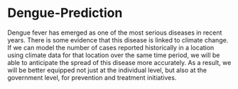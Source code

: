 # Dengue-Prediction

Dengue fever has emerged as one of the most serious diseases in recent years. There is some evidence that this disease is linked to climate change. If we can model the number of cases reported historically in a location using climate data for that location over the same time period, we will be able to anticipate the spread of this disease more accurately. As a result, we will be better equipped not just at the individual level, but also at the government level, for prevention and treatment initiatives.
